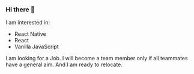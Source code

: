 ### Hi there 👋
I am interested in:
- React Native
- React
- Vanilla JavaScript

I am looking for a Job. 
I will become a team member only if all teammates have a general aim. 
And I am ready to relocate.
